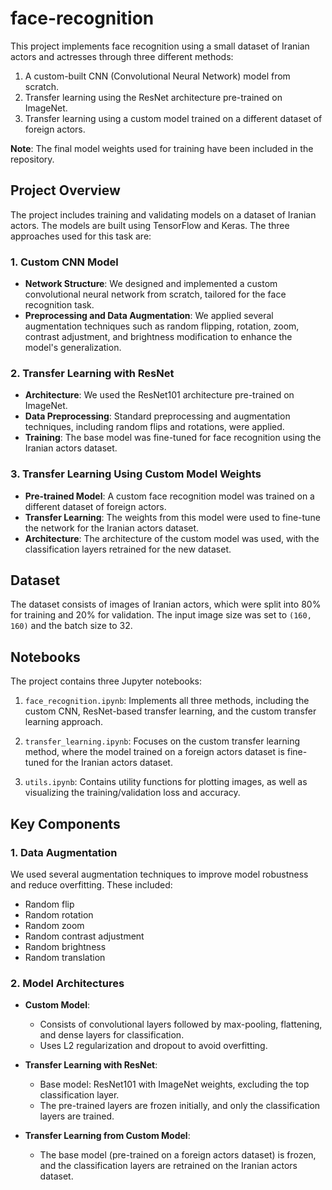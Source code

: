 # face-recognition

This project implements face recognition using a small dataset of Iranian actors and actresses through three different methods:
1. A custom-built CNN (Convolutional Neural Network) model from scratch.
2. Transfer learning using the ResNet architecture pre-trained on ImageNet.
3. Transfer learning using a custom model trained on a different dataset of foreign actors.

**Note**: The final model weights used for training have been included in the repository.

## Project Overview

The project includes training and validating models on a dataset of Iranian actors. The models are built using TensorFlow and Keras. The three approaches used for this task are:

### 1. Custom CNN Model

- **Network Structure**: We designed and implemented a custom convolutional neural network from scratch, tailored for the face recognition task.
- **Preprocessing and Data Augmentation**: We applied several augmentation techniques such as random flipping, rotation, zoom, contrast adjustment, and brightness modification to enhance the model's generalization.

### 2. Transfer Learning with ResNet

- **Architecture**: We used the ResNet101 architecture pre-trained on ImageNet.
- **Data Preprocessing**: Standard preprocessing and augmentation techniques, including random flips and rotations, were applied.
- **Training**: The base model was fine-tuned for face recognition using the Iranian actors dataset.

### 3. Transfer Learning Using Custom Model Weights

- **Pre-trained Model**: A custom face recognition model was trained on a different dataset of foreign actors.
- **Transfer Learning**: The weights from this model were used to fine-tune the network for the Iranian actors dataset.
- **Architecture**: The architecture of the custom model was used, with the classification layers retrained for the new dataset.

## Dataset

The dataset consists of images of Iranian actors, which were split into 80% for training and 20% for validation. The input image size was set to `(160, 160)` and the batch size to 32.

## Notebooks
The project contains three Jupyter notebooks:

1. `face_recognition.ipynb`: Implements all three methods, including the custom CNN, ResNet-based transfer learning, and the custom transfer learning approach.

2. `transfer_learning.ipynb`: Focuses on the custom transfer learning method, where the model trained on a foreign actors dataset is fine-tuned for the Iranian actors dataset.

3. `utils.ipynb`: Contains utility functions for plotting images, as well as visualizing the training/validation loss and accuracy.

## Key Components

### 1. Data Augmentation

We used several augmentation techniques to improve model robustness and reduce overfitting. These included:

- Random flip
- Random rotation
- Random zoom
- Random contrast adjustment
- Random brightness
- Random translation

### 2. Model Architectures

- **Custom Model**: 
  - Consists of convolutional layers followed by max-pooling, flattening, and dense layers for classification.
  - Uses L2 regularization and dropout to avoid overfitting.

- **Transfer Learning with ResNet**:
  - Base model: ResNet101 with ImageNet weights, excluding the top classification layer.
  - The pre-trained layers are frozen initially, and only the classification layers are trained.

- **Transfer Learning from Custom Model**:
  - The base model (pre-trained on a foreign actors dataset) is frozen, and the classification layers are retrained on the Iranian actors dataset.

